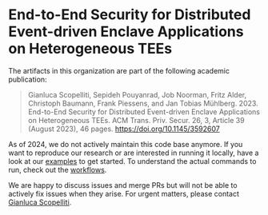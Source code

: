 # End-to-End Security for Distributed Event-driven Enclave Applications on Heterogeneous TEEs

The artifacts in this organization are part of the following academic publication:

>Gianluca Scopelliti, Sepideh Pouyanrad, Job Noorman, Fritz Alder, Christoph Baumann, Frank Piessens, and Jan Tobias Mühlberg. 2023. End-to-End Security for Distributed Event-driven Enclave Applications on Heterogeneous TEEs. ACM Trans. Priv. Secur. 26, 3, Article 39 (August 2023), 46 pages. https://doi.org/10.1145/3592607

As of 2024, we do not actively maintain this code base anymore. If you want to reproduce our research or are interested in running it locally, have a look at our [examples](https://github.com/AuthenticExecution/examples) to get started. To understand the actual commands to run, check out the [workflows](https://github.com/AuthenticExecution/examples/actions). 

We are happy to discuss issues and merge PRs but will not be able to actively fix issues when they arise. For urgent matters, please contact [Gianluca Scopelliti](https://bobspot.org).
